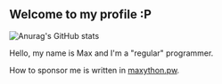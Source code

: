 ## Welcome to my profile :P

![Anurag's GitHub stats](https://github-readme-stats.vercel.app/api?username=Maxython&show_icons=true&theme=dark)

Hello, my name is Max and I'm a "regular" programmer.

How to sponsor me is written in [maxython.pw](https://maxython.pw/).
